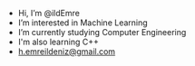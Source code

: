 -  Hi, I’m @ildEmre
-  I’m interested in Machine Learning
-  I’m currently studying Computer Engineering
-    I'm also learning C++
-  h.emreildeniz@gmail.com

<!---
ildEmre/ildEmre is a ✨ special ✨ repository because its `README.md` (this file) appears on your GitHub profile.
You can click the Preview link to take a look at your changes.
--->
